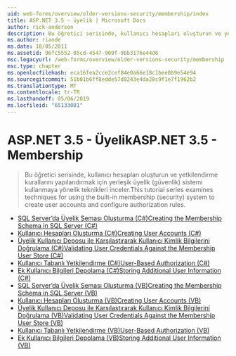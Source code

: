 ```yaml
---
uid: web-forms/overview/older-versions-security/membership/index
title: ASP.NET 3.5 - üyelik | Microsoft Docs
author: rick-anderson
description: Bu öğretici serisinde, kullanıcı hesapları oluşturun ve yetkilendirme kurallarını yapılandırmak için yerleşik üyelik (güvenlik) sistemi kullanmaya yönelik teknikleri inceler.
ms.author: riande
ms.date: 10/05/2011
ms.assetid: 96fc5552-05cd-4547-909f-9bb3176e44d6
msc.legacyurl: /web-forms/overview/older-versions-security/membership
msc.type: chapter
ms.openlocfilehash: eca16fea2cce2cef84e0a66e18c1bee0b9e54e94
ms.sourcegitcommit: 51b01b6ff8edde57d8243e4da28c9f1e7f1962b2
ms.translationtype: MT
ms.contentlocale: tr-TR
ms.lasthandoff: 05/06/2019
ms.locfileid: "65133081"
---
```

# <a name="aspnet-35---membership"></a><span data-ttu-id="067c5-103">ASP.NET 3.5 - Üyelik</span><span class="sxs-lookup"><span data-stu-id="067c5-103">ASP.NET 3.5 - Membership</span></span>

> <span data-ttu-id="067c5-104">Bu öğretici serisinde, kullanıcı hesapları oluşturun ve yetkilendirme kurallarını yapılandırmak için yerleşik üyelik (güvenlik) sistemi kullanmaya yönelik teknikleri inceler.</span><span class="sxs-lookup"><span data-stu-id="067c5-104">This tutorial series examines techniques for using the built-in membership (security) system to create user accounts and configure authorization rules.</span></span>

- [<span data-ttu-id="067c5-105">SQL Server’da Üyelik Şeması Oluşturma (C#)</span><span class="sxs-lookup"><span data-stu-id="067c5-105">Creating the Membership Schema in SQL Server (C#)</span></span>](creating-the-membership-schema-in-sql-server-cs.md)
- [<span data-ttu-id="067c5-106">Kullanıcı Hesapları Oluşturma (C#)</span><span class="sxs-lookup"><span data-stu-id="067c5-106">Creating User Accounts (C#)</span></span>](creating-user-accounts-cs.md)
- [<span data-ttu-id="067c5-107">Üyelik Kullanıcı Deposu ile Karşılaştırarak Kullanıcı Kimlik Bilgilerini Doğrulama (C#)</span><span class="sxs-lookup"><span data-stu-id="067c5-107">Validating User Credentials Against the Membership User Store (C#)</span></span>](validating-user-credentials-against-the-membership-user-store-cs.md)
- [<span data-ttu-id="067c5-108">Kullanıcı Tabanlı Yetkilendirme (C#)</span><span class="sxs-lookup"><span data-stu-id="067c5-108">User-Based Authorization (C#)</span></span>](user-based-authorization-cs.md)
- [<span data-ttu-id="067c5-109">Ek Kullanıcı Bilgileri Depolama (C#)</span><span class="sxs-lookup"><span data-stu-id="067c5-109">Storing Additional User Information (C#)</span></span>](storing-additional-user-information-cs.md)
- [<span data-ttu-id="067c5-110">SQL Server’da Üyelik Şeması Oluşturma (VB)</span><span class="sxs-lookup"><span data-stu-id="067c5-110">Creating the Membership Schema in SQL Server (VB)</span></span>](creating-the-membership-schema-in-sql-server-vb.md)
- [<span data-ttu-id="067c5-111">Kullanıcı Hesapları Oluşturma (VB)</span><span class="sxs-lookup"><span data-stu-id="067c5-111">Creating User Accounts (VB)</span></span>](creating-user-accounts-vb.md)
- [<span data-ttu-id="067c5-112">Üyelik Kullanıcı Deposu ile Karşılaştırarak Kullanıcı Kimlik Bilgilerini Doğrulama (VB)</span><span class="sxs-lookup"><span data-stu-id="067c5-112">Validating User Credentials Against the Membership User Store (VB)</span></span>](validating-user-credentials-against-the-membership-user-store-vb.md)
- [<span data-ttu-id="067c5-113">Kullanıcı Tabanlı Yetkilendirme (VB)</span><span class="sxs-lookup"><span data-stu-id="067c5-113">User-Based Authorization (VB)</span></span>](user-based-authorization-vb.md)
- [<span data-ttu-id="067c5-114">Ek Kullanıcı Bilgileri Depolama (VB)</span><span class="sxs-lookup"><span data-stu-id="067c5-114">Storing Additional User Information (VB)</span></span>](storing-additional-user-information-vb.md)
